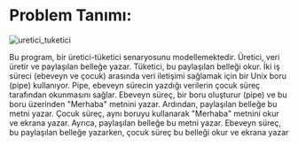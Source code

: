 # Problem Tanımı:
![uretici_tuketici](https://github.com/MustfaOzcan/IsletimSistemi/assets/103693735/3da8f14c-442f-42cf-ab7f-b1201341bccc)

Bu program, bir üretici-tüketici senaryosunu modellemektedir. Üretici, veri üretir ve paylaşılan belleğe yazar. Tüketici, bu paylaşılan belleği okur.
İki iş süreci (ebeveyn ve çocuk) arasında veri iletişimi sağlamak için bir Unix boru (pipe) kullanıyor. Pipe, ebeveyn sürecin yazdığı verilerin çocuk süreç tarafından okunmasını sağlar.
Ebeveyn süreç, bir boru oluşturur (pipe) ve bu boru üzerinden "Merhaba" metnini yazar. Ardından, paylaşılan belleğe bu metni yazar.
Çocuk süreç, aynı boruyu kullanarak "Merhaba" metnini okur ve ekrana yazar. Ayrıca, paylaşılan belleğe bu metni yazar.
Ebeveyn süreç, bu paylaşılan belleğe yazarken, çocuk süreç bu belleği okur ve ekrana yazar

